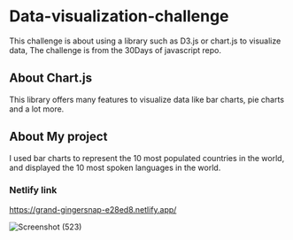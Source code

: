 # Data-visualization-challenge
This challenge is about using a library such as D3.js or chart.js to visualize data, The challenge is from the 30Days of javascript repo.


## About Chart.js
This library offers many features to visualize data like bar charts, pie charts and a lot more.


## About My project
I used bar charts to represent the 10 most populated countries in the world, and displayed the 10 most spoken languages in the world.

### Netlify link
https://grand-gingersnap-e28ed8.netlify.app/

![Screenshot (523)](https://github.com/salmafadlabdulrahman/Data-visualization-challenge/assets/88597694/860802ce-6b15-4ef0-8fe6-a67c0ed671e7)

